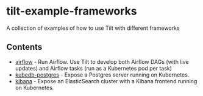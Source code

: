 # tilt-example-frameworks

A collection of examples of how to use Tilt with different frameworks

## Contents

- [airflow](airflow) - Run Airflow. Use Tilt to develop both Airflow DAGs (with live updates) and Airflow tasks (run as a Kubernetes pod per task)
- [kubedb-postgres](kubedb-postgres) - Expose a Postgres server running on Kubernetes.
- [kibana](kibana) - Expose an ElasticSearch cluster with a Kibana frontend running on Kubernetes.
